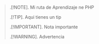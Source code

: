 > .[!NOTE].
> Mi ruta de Aprendizaje ne PHP
>
> .[!TIP].
> Aqui tienes un tip
>
> .[!IMPORTANT].
> Nota importante
>
> .[!WARNING].
> Advertencia 
